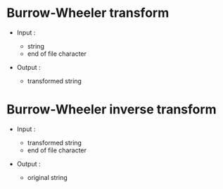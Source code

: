 # Burrow-Wheeler transform

* Input :
  - string
  - end of file character
  
* Output :
  - transformed string
  
  
# Burrow-Wheeler inverse transform

* Input :
  - transformed string
  - end of file character
  
* Output :
  - original string
